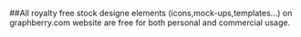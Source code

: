 ##All royalty free stock designe elements (icons,mock-ups,templates...) on graphberry.com website are free for both personal and commercial usage.
